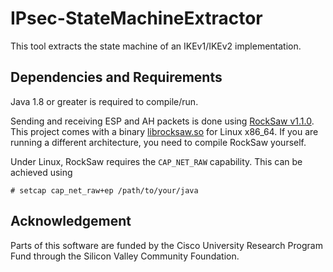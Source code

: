 # IPsec-StateMachineExtractor
This tool extracts the state machine of an IKEv1/IKEv2 implementation.

## Dependencies and Requirements
Java 1.8 or greater is required to compile/run.

Sending and receiving ESP and AH packets is done using [RockSaw v1.1.0](https://github.com/mlaccetti/rocksaw/tree/a53355067e3e2d29c87088359997b280ac3acd0b). This project comes with a binary [librocksaw.so](src/main/resources/lib/librocksaw.so) for Linux x86_64. If you are running a different architecture, you need to compile RockSaw yourself.

Under Linux, RockSaw requires the `CAP_NET_RAW` capability. This can be achieved using 

```
# setcap cap_net_raw+ep /path/to/your/java
```

## Acknowledgement
Parts of this software are funded by the Cisco University Research Program Fund through the Silicon Valley Community Foundation.
